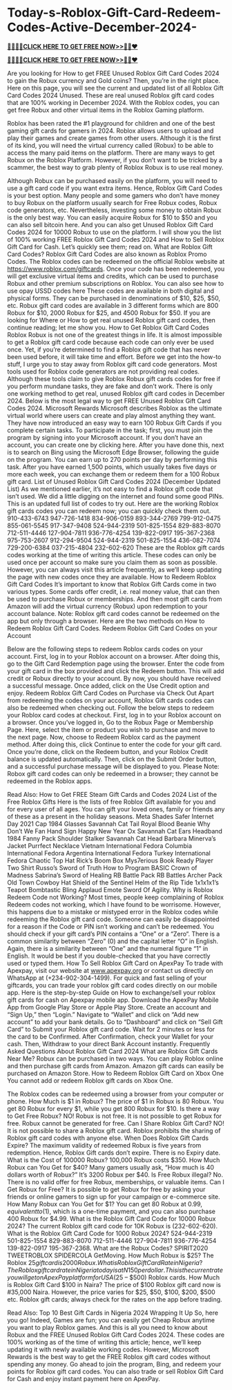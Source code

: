 # Today-s-Roblox-Gift-Card-Redeem-Codes-Active-December-2024-

**[🚩🚩🚩🚩CLICK HERE TO GET FREE NOW>>🦚🦚❤️](https://crazymegaoffers.com/all-gift-card/)**

**[🚩🚩🚩🚩CLICK HERE TO GET FREE NOW>>🦚🦚❤️](https://crazymegaoffers.com/all-gift-card/)**

Are you looking for How to get FREE Unused Roblox Gift Card Codes 2024 to gain the Robux currency and Gold coins? Then, you’re in the right place.
Here on this page, you will see the current and updated list of all Roblox Gift Card Codes 2024 Unused.
These are real unused Roblox gift card codes that are 100% working in December 2024.
With the Roblox codes, you can get free Robux and other virtual items in the Roblox Gaming platform.

 
Roblox has been rated the #1 playground for children and one of the best gaming gift cards for gamers in 2024.
Roblox allows users to upload and play their games and create games from other users.
Although it is the first of its kind, you will need the virtual currency called (Robux) to be able to access the many paid items on the platform.
There are many ways to get Robux on the Roblox Platform.
However, if you don’t want to be tricked by a scammer, the best way to grab plenty of Roblox Robux is to use real money.

Although Robux can be purchased easily on the platform, you will need to use a gift card code if you want extra items.
Hence, Roblox Gift Card Codes is your best option.
Many people and some gamers who don’t have money to buy Robux on the platform usually search for Free Robux codes, Robux code generators, etc.
Nevertheless, investing some money to obtain Robux is the only best way.
You can easily acquire Robux for $10 to $50 and you can also sell bitcoin here. 
And you can also get Unused Roblox Gift Card Codes 2024 for 10000 Robux to use on the platform.
I will show you the list of 100% working FREE Roblox Gift Card Codes 2024 and How to Sell Roblox Gift Card for Cash.
Let’s quickly see them; read on.
What are Roblox Gift Card Codes?
Roblox Gift Card Codes are also known as Roblox Promo Codes.
The Roblox codes can be redeemed on the official Roblox website at https://www.roblox.com/giftcards. 
Once your code has been redeemed, you will get exclusive virtual items and credits, which can be used to purchase Robux and other premium subscriptions on Roblox. You can also see how to use opay USSD codes here
These codes are available in both digital and physical forms. They can be purchased in denominations of $10, $25, $50, etc.
Robux gift card codes are available in 3 different forms which are 800 Robux for $10, 2000 Robux for $25, and 4500 Robux for $50. 
If you are looking for Where or How to get real unused Roblox gift card codes, then continue reading; let me show you.
How to Get Roblox Gift Card Codes
Roblox Robux is not one of the greatest things in life.
It is almost impossible to get a Roblox gift card code because each code can only ever be used once.
Yet, if you’re determined to find a Roblox gift code that has never been used before, it will take time and effort.
Before we get into the how-to stuff, I urge you to stay away from Roblox gift card code generators.
Most tools used for Roblox code generators are not providing real codes.
Although these tools claim to give Roblox Robux gift cards codes for free if you perform mundane tasks, they are fake and don’t work.
There is only one working method to get real, unused Roblox gift card codes in December 2024.
Below is the most legal way to get FREE Unused Roblox Gift Card Codes 2024.
Microsoft Rewards
Microsoft describes Roblox as the ultimate virtual world where users can create and play almost anything they want. 
They have now introduced an easy way to earn 100 Robux Gift Cards if you complete certain tasks. 
To participate in the task; first, you must join the program by signing into your Microsoft account.
If you don’t have an account, you can create one by clicking here.
After you have done this, next is to search on Bing using the Microsoft Edge Browser, following the guide on the program. 
You can earn up to 270 points per day by performing this task. 
After you have earned 1,500 points, which usually takes five days or more each week, you can exchange them or redeem them for a 100 Robux gift card.
List of Unused Roblox Gift Card Codes 2024 (December Updated List)
As we mentioned earlier, it’s not easy to find a Roblox gift code that isn’t used. 
We did a little digging on the internet and found some good PINs. This is an updated full list of codes to try out.
Here are the working Roblox gift cards codes you can redeem now; you can quickly check them out.
 910-433-6743
 947-726-1418
 834-906-0159
 893-344-2769
 799-912-0475
 855-061-5545
 917-347-9408
 524-944-2319
 501-825-1554
 829-883-8070
 712-511-4446
 127-904-7811
 936-776-4254
 139-822-0917
 195-367-2368
 975-753-2607
 912-294-9504
 524-944-2319
 501-825-1554
 436-082-7074
 729-200-6384
 037-215-4804
 232-602-620
These are the Roblox gift cards codes working at the time of writing this article. 
These codes can only be used once per account so make sure you claim them as soon as possible.
However, you can always visit this article frequently, as we’ll keep updating the page with new codes once they are available.
How to Redeem Roblox Gift Card Codes
It’s important to know that Roblox Gift Cards come in two various types. 
Some cards offer credit, i.e. real money value, that can then be used to purchase Robux or memberships.
And then most gift cards from Amazon will add the virtual currency (Robux) upon redemption to your account balance.
Note: Roblox gift card codes cannot be redeemed on the app but only through a browser. 
Here are the two methods on How to Redeem Roblox Gift Card Codes.
Redeem Roblox Gift Card Codes on your Account

Below are the following steps to redeem Roblox cards codes on your account.
First, log in to your Roblox account on a browser.
After doing this, go to the Gift Card Redemption page using the browser.
Enter the code from your gift card in the box provided and click the Redeem button. This will add credit or Robux directly to your account.
By now, you should have received a successful message.
Once added, click on the Use Credit option and enjoy.
Redeem Roblox Gift Card Codes on Purchase via Check Out
Apart from redeeming the codes on your account, Roblox Gift cards codes can also be redeemed when checking out. 
Follow the below steps to redeem your Roblox card codes at checkout.
First, log in to your Roblox account on a browser.
Once you’ve logged in, Go to the Robux Page or Membership Page.
Here, select the item or product you wish to purchase and move to the next page.
Now, choose to Redeem Roblox card as the payment method.
After doing this, click Continue to enter the code for your gift card.
Once you’re done, click on the Redeem button, and your Roblox Credit balance is updated automatically.
Then, click on the Submit Order button, and a successful purchase message will be displayed to you.
Please Note: Robox gift card codes can only be redeemed in a browser; they cannot be redeemed in the Roblox apps.
 
Read Also: How to Get FREE Steam Gift Cards and Codes 2024
List of the Free Roblox Gifts
Here is the lists of free Roblox Gift available for you and for every user of all ages.
You can gift your loved ones, family or friends any of these as a present in the holiday seasons.
Meta Shades
Safer Internet Day 2021 Cap
1984 Glasses
Savannah Cat Tail
Royal Blood Beanie
Why Don’t We Fan Hand Sign
Happy New Year Ox
Savannah Cat Ears Headband
1984 Fanny Pack
Shoulder Stalker
Savannah Cat Head
Barbara Minerva’s Jacket
Purrfect Necklace
Vietnam International Fedora
Columbia International Fedora
Argentina International Fedora
Turkey International Fedora
Chaotic Top Hat
Rick’s Boom Box
Mys7erious Book
Ready Player Two Shirt
Russo’s Sword of Truth
How to Program BASIC
Crown of Madness
Sabrina’s Sword of Healing
RB Battle Pack
RB Battles Archer Pack
Old Town Cowboy Hat
Shield of the Sentinel
Helm of the Rip Tide
1x1x1x1’s Teapot
Bombtastic Bling
Applaud Emote
Sword Of Agility.
Why is Roblox Redeem Code not Working?
Most times, people keep complaining of Roblox Redeem codes not working, which I have found to be worrisome.
However, this happens due to a mistake or mistyped error in the Roblox codes while redeeming the Roblox gift card code.
Someone can easily be disappointed for a reason if the Code or PIN isn’t working and can’t be redeemed.
You should check if your gift card’s PIN contains a “One” or a “Zero“. 
There is a common similarity between “Zero” (0) and the capital letter “O” in English. 
Again, there is a similarity between “One” and the numeral figure “1” in English.
It would be best if you double-checked that you have correctly used or typed them.
How To Sell Roblox Gift Card on ApexPay
To trade with Apexpay, visit our website at www.apexpay.org or contact us directly on WhatsApp at (+234-902-304-1499).
For quick and fast selling of your giftcards, you can trade your roblox gift card codes directly on our mobile app.
Here is the step-by-step Guide on How to exchange/sell your roblox gift cards for cash on Apexpay mobile app.
Download the ApexPay Mobile App from Google Play Store or Apple Play Store.
Create an account and “Sign Up,” then “Login.”
Navigate to “Wallet” and click on “Add new account” to add your bank details.
Go to “Dashboard” and click on “Sell Gift Card” to Submit your Roblox gift card code.
Wait for 2 minutes or less for the card to be Confirmed.
After Confirmation, check your Wallet for your cash.
Then, Withdraw to your direct Bank Account instantly. 
Frequently Asked Questions About Roblox Gift Card 2024
What are Roblox Gift Cards Near Me?
Robux can be purchased in two ways. You can play Roblox online and then purchase gift cards from Amazon.
Amazon gift cards can easily be purchased on Amazon Store.
How to Redeem Roblox Gift Card on Xbox One
You cannot add or redeem Roblox gift cards on Xbox One.

The Roblox codes can be redeemed using a browser from your computer or phone.
How Much is $1 in Robux?
The price of $1 in Robux is 80 Robux.
You get 80 Robux for every $1, while you get 800 Robux for $10.
Is there a way to Get Free Robux?
NO! Robux is not free. It is not possible to get Robux for free. 
Robux cannot be generated for free.
Can I Share Roblox Gift Card?
NO! It is not possible to share a Roblox gift card.
Roblox prohibits the sharing of Roblox gift card codes with anyone else.
When Does Roblox Gift Cards Expire?
The maximum validity of redeemed Robux is five years from redemption.
Hence, Roblox Gift cards don’t expire. There is no Expiry date.
What is the Cost of 100000 Robux?
100,000 Robux costs $350.
How Much Robux can You Get for $40?
Many gamers usually ask, “How much is 40 dollars worth of Robux?” It’s 3200 Robux per $40.
Is Free Robux illegal?
No. There is no valid offer for free Robux, memberships, or valuable items.
Can I Get Robux for Free?
It is possible to get Robux for free by asking your friends or online gamers to sign up for your campaign or e-commerce site.
How Many Robux can You Get for $1?
You can get 80 Robux at $0.99, equivalent to ($1), which is a one-time payment, and you can also purchase 400 Robux for $4.99.
What is the Roblox Gift Card Code for 10000 Robux 2024?
The current Roblox gift card code for 10K Robux is (232-602-620).
What is the Roblox Gift Card Code for 1000 Robux 2024?
524-944-2319
501-825-1554
829-883-8070
712-511-4446
127-904-7811
936-776-4254
139-822-0917
195-367-2368.
What are the Robux Codes?
SPIRIT2020
TWEETROBLOX
SPIDERCOLA
GetMoving.
How Much Robux is $25?
The Roblox $25 gift card is 2000 Robux.
What is Roblox Gift Card Rate in Nigeria?
The Roblox gift card rate in Nigeria today is at N150 per dollar.
This is the current rate you will get on ApexPay platform for USA ($25 – $500) Roblox cards.
How Much is Roblox Gift Card $100 in Naira?
The price of $100 Roblox gift card now is #35,000 Naira.
However, the price varies for $25, $50, $100, $200, $500 etc. Roblox gift cards; always check for the rates on the app before trading.
 
Read Also: Top 10 Best Gift Cards in Nigeria 2024
Wrapping It Up
So, here you go! Indeed, Games are fun; you can easily get Cheap Robux anytime you want to play Roblox games.
And this is all you need to know about Robux and the FREE Unused Roblox Gift Card Codes 2024.
These codes are 100% working as of the time of writing this article; hence, we’ll keep updating it with newly available working codes.
However, Microsoft Rewards is the best way to get the FREE Roblox gift card codes without spending any money.
Go ahead to join the program, Bing, and redeem your points for Roblox gift card codes.
You can also trade or sell Roblox Gift Card for Cash and enjoy instant payment here on ApexPay.
